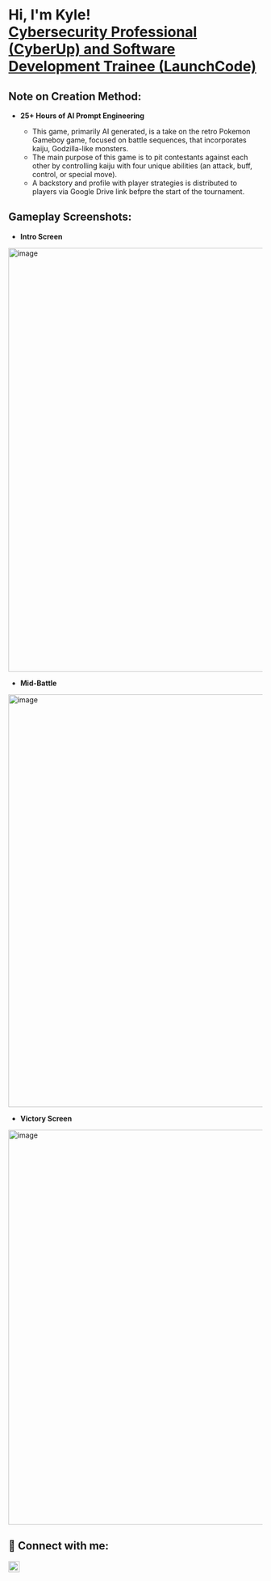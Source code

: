 <h1>Hi, I'm Kyle! <br/><a href="https://www.linkedin.com/in/kyle-york-cyber/">Cybersecurity Professional (CyberUp) and Software Development Trainee (LaunchCode)</a>

<h2>Note on Creation Method:</h2>

- <b>25+ Hours of AI Prompt Engineering</b>

  - This game, primarily AI generated, is a take on the retro Pokemon Gameboy game, focused on battle sequences, that incorporates kaiju, Godzilla-like monsters.
  - The main purpose of this game is to pit contestants against each other by controlling kaiju with four unique abilities (an attack, buff, control, or special move).
  - A backstory and profile with player strategies is distributed to players via Google Drive link befpre the start of the tournament.
 
<h2>Gameplay Screenshots:</h2>

- <b>Intro Screen</b>
<img width="1854" height="838" alt="image" src="https://github.com/user-attachments/assets/74379299-e882-4f1e-b0d8-d9a4c95779af" />

- <b>Mid-Battle</b>
<img width="1012" height="816" alt="image" src="https://github.com/user-attachments/assets/8a16995c-0037-4db6-99af-0b5233a1ab40" />

- <b>Victory Screen</b>
<img width="1184" height="781" alt="image" src="https://github.com/user-attachments/assets/85fd825b-fea5-4076-9dfb-b1a07e8098bf" />



<h2> 🤳 Connect with me:</h2>

[<img align="left" alt="Yorkyle | LinkedIn" width="22px" src="https://cdn.jsdelivr.net/npm/simple-icons@v3/icons/linkedin.svg" />][linkedin]

[linkedin]: https://linkedin.com/in/kyle-york-cyber

<!--
**yorkyle/yorkyle** is a ✨ _special_ ✨ repository because its `README.md` (this file) appears on your GitHub profile.
